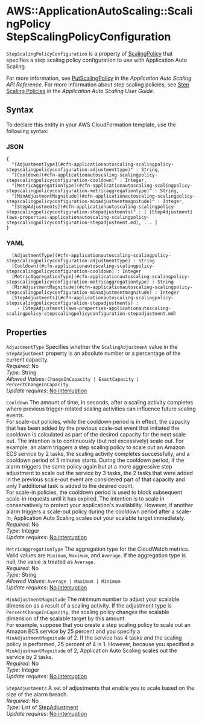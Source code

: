 # AWS::ApplicationAutoScaling::ScalingPolicy StepScalingPolicyConfiguration<a name="aws-properties-applicationautoscaling-scalingpolicy-stepscalingpolicyconfiguration"></a>

 `StepScalingPolicyConfiguration` is a property of [ScalingPolicy](https://docs.aws.amazon.com/AWSCloudFormation/latest/UserGuide/aws-resource-applicationautoscaling-scalingpolicy.html) that specifies a step scaling policy configuration to use with Application Auto Scaling\. 

For more information, see [PutScalingPolicy](https://docs.aws.amazon.com/autoscaling/application/APIReference/API_PutScalingPolicy.html) in the *Application Auto Scaling API Reference*\. For more information about step scaling policies, see [Step Scaling Policies](https://docs.aws.amazon.com/autoscaling/application/userguide/application-auto-scaling-step-scaling-policies.html) in the *Application Auto Scaling User Guide*\.

## Syntax<a name="aws-properties-applicationautoscaling-scalingpolicy-stepscalingpolicyconfiguration-syntax"></a>

To declare this entity in your AWS CloudFormation template, use the following syntax:

### JSON<a name="aws-properties-applicationautoscaling-scalingpolicy-stepscalingpolicyconfiguration-syntax.json"></a>

```
{
  "[AdjustmentType](#cfn-applicationautoscaling-scalingpolicy-stepscalingpolicyconfiguration-adjustmenttype)" : String,
  "[Cooldown](#cfn-applicationautoscaling-scalingpolicy-stepscalingpolicyconfiguration-cooldown)" : Integer,
  "[MetricAggregationType](#cfn-applicationautoscaling-scalingpolicy-stepscalingpolicyconfiguration-metricaggregationtype)" : String,
  "[MinAdjustmentMagnitude](#cfn-applicationautoscaling-scalingpolicy-stepscalingpolicyconfiguration-minadjustmentmagnitude)" : Integer,
  "[StepAdjustments](#cfn-applicationautoscaling-scalingpolicy-stepscalingpolicyconfiguration-stepadjustments)" : [ [StepAdjustment](aws-properties-applicationautoscaling-scalingpolicy-stepscalingpolicyconfiguration-stepadjustment.md), ... ]
}
```

### YAML<a name="aws-properties-applicationautoscaling-scalingpolicy-stepscalingpolicyconfiguration-syntax.yaml"></a>

```
﻿  [AdjustmentType](#cfn-applicationautoscaling-scalingpolicy-stepscalingpolicyconfiguration-adjustmenttype) : String
﻿  [Cooldown](#cfn-applicationautoscaling-scalingpolicy-stepscalingpolicyconfiguration-cooldown) : Integer
﻿  [MetricAggregationType](#cfn-applicationautoscaling-scalingpolicy-stepscalingpolicyconfiguration-metricaggregationtype) : String
﻿  [MinAdjustmentMagnitude](#cfn-applicationautoscaling-scalingpolicy-stepscalingpolicyconfiguration-minadjustmentmagnitude) : Integer
﻿  [StepAdjustments](#cfn-applicationautoscaling-scalingpolicy-stepscalingpolicyconfiguration-stepadjustments) : 
    - [StepAdjustment](aws-properties-applicationautoscaling-scalingpolicy-stepscalingpolicyconfiguration-stepadjustment.md)
```

## Properties<a name="aws-properties-applicationautoscaling-scalingpolicy-stepscalingpolicyconfiguration-properties"></a>

`AdjustmentType`  <a name="cfn-applicationautoscaling-scalingpolicy-stepscalingpolicyconfiguration-adjustmenttype"></a>
Specifies whether the `ScalingAdjustment` value in the `StepAdjustment` property is an absolute number or a percentage of the current capacity\.   
*Required*: No  
*Type*: String  
*Allowed Values*: `ChangeInCapacity | ExactCapacity | PercentChangeInCapacity`  
*Update requires*: [No interruption](https://docs.aws.amazon.com/AWSCloudFormation/latest/UserGuide/using-cfn-updating-stacks-update-behaviors.html#update-no-interrupt)

`Cooldown`  <a name="cfn-applicationautoscaling-scalingpolicy-stepscalingpolicyconfiguration-cooldown"></a>
The amount of time, in seconds, after a scaling activity completes where previous trigger\-related scaling activities can influence future scaling events\.  
For scale\-out policies, while the cooldown period is in effect, the capacity that has been added by the previous scale\-out event that initiated the cooldown is calculated as part of the desired capacity for the next scale out\. The intention is to continuously \(but not excessively\) scale out\. For example, an alarm triggers a step scaling policy to scale out an Amazon ECS service by 2 tasks, the scaling activity completes successfully, and a cooldown period of 5 minutes starts\. During the cooldown period, if the alarm triggers the same policy again but at a more aggressive step adjustment to scale out the service by 3 tasks, the 2 tasks that were added in the previous scale\-out event are considered part of that capacity and only 1 additional task is added to the desired count\.  
For scale\-in policies, the cooldown period is used to block subsequent scale\-in requests until it has expired\. The intention is to scale in conservatively to protect your application's availability\. However, if another alarm triggers a scale\-out policy during the cooldown period after a scale\-in, Application Auto Scaling scales out your scalable target immediately\.  
*Required*: No  
*Type*: Integer  
*Update requires*: [No interruption](https://docs.aws.amazon.com/AWSCloudFormation/latest/UserGuide/using-cfn-updating-stacks-update-behaviors.html#update-no-interrupt)

`MetricAggregationType`  <a name="cfn-applicationautoscaling-scalingpolicy-stepscalingpolicyconfiguration-metricaggregationtype"></a>
The aggregation type for the CloudWatch metrics\. Valid values are `Minimum`, `Maximum`, and `Average`\. If the aggregation type is null, the value is treated as `Average`\.  
*Required*: No  
*Type*: String  
*Allowed Values*: `Average | Maximum | Minimum`  
*Update requires*: [No interruption](https://docs.aws.amazon.com/AWSCloudFormation/latest/UserGuide/using-cfn-updating-stacks-update-behaviors.html#update-no-interrupt)

`MinAdjustmentMagnitude`  <a name="cfn-applicationautoscaling-scalingpolicy-stepscalingpolicyconfiguration-minadjustmentmagnitude"></a>
The minimum number to adjust your scalable dimension as a result of a scaling activity\. If the adjustment type is `PercentChangeInCapacity`, the scaling policy changes the scalable dimension of the scalable target by this amount\.  
For example, suppose that you create a step scaling policy to scale out an Amazon ECS service by 25 percent and you specify a `MinAdjustmentMagnitude` of 2\. If the service has 4 tasks and the scaling policy is performed, 25 percent of 4 is 1\. However, because you specified a `MinAdjustmentMagnitude` of 2, Application Auto Scaling scales out the service by 2 tasks\.  
*Required*: No  
*Type*: Integer  
*Update requires*: [No interruption](https://docs.aws.amazon.com/AWSCloudFormation/latest/UserGuide/using-cfn-updating-stacks-update-behaviors.html#update-no-interrupt)

`StepAdjustments`  <a name="cfn-applicationautoscaling-scalingpolicy-stepscalingpolicyconfiguration-stepadjustments"></a>
A set of adjustments that enable you to scale based on the size of the alarm breach\.  
*Required*: No  
*Type*: List of [StepAdjustment](aws-properties-applicationautoscaling-scalingpolicy-stepscalingpolicyconfiguration-stepadjustment.md)  
*Update requires*: [No interruption](https://docs.aws.amazon.com/AWSCloudFormation/latest/UserGuide/using-cfn-updating-stacks-update-behaviors.html#update-no-interrupt)